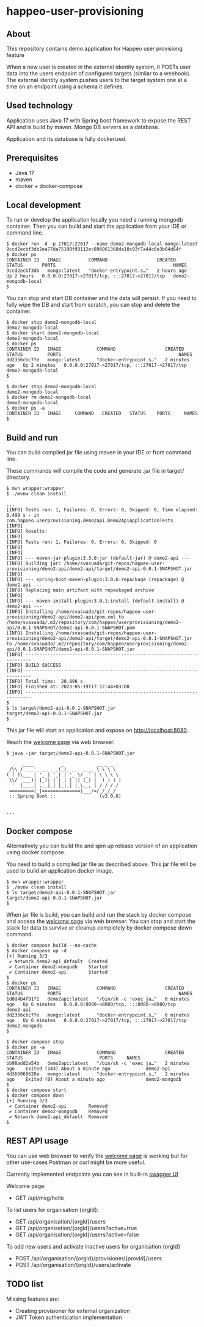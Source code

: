 # happeo-user-provisioning

## About
This repository contains demo application for Happeo user provisiong feature

When a new user is created in the external identity system, it POSTs user data into the
users endpoint of configured targets (similar to a webhook). The external identity
system pushes users to the target system one at a time on an endpoint using a schema it
defines.

## Used technology
Application uses Java 17 with Spring boot framework to expose the REST API and is build by maven. Mongo DB servers as a database.

Application and its database is fully dockerized.

## Prerequisites
- Java 17
- maven
- docker + docker-compose


## Local development
To run or develop the application locally you need a running mongodb container. 
Then you can build and start the application from your IDE or command line.


```
$ docker run -d -p 27017:27017 --name demo2-mongodb-local mongo:latest
9ccd2ecbf3db2ea77da75190f93112ec896061368da10c93f7a44c6e3b64d64f
$ docker ps
CONTAINER ID   IMAGE          COMMAND                  CREATED       STATUS       PORTS                                           NAMES
9ccd2ecbf3db   mongo:latest   "docker-entrypoint.s…"   2 hours ago   Up 2 hours   0.0.0.0:27017->27017/tcp, :::27017->27017/tcp   demo2-mongodb-local
$
```

You can stop and start DB container and the data will persist. If you need to fully wipe the DB and start from scratch, you can stop and delete the container.
```
$ docker stop demo2-mongodb-local 
demo2-mongodb-local
$ docker start demo2-mongodb-local 
demo2-mongodb-local
$ docker ps
CONTAINER ID   IMAGE             COMMAND                  CREATED         STATUS         PORTS                                           NAMES
dd2356cbc7fe   mongo:latest      "docker-entrypoint.s…"   2 minutes ago   Up 2 minutes   0.0.0.0:27017->27017/tcp, :::27017->27017/tcp   demo2-mongodb-local
$

$ docker stop demo2-mongodb-local 
demo2-mongodb-local
$ docker rm demo2-mongodb-local 
demo2-mongodb-local
$ docker ps -a
CONTAINER ID   IMAGE     COMMAND   CREATED   STATUS    PORTS     NAMES
$
```


## Build and run
You can build compiled jar file using maven in your IDE or from command line.

These commands will compile the code and generate .jar file in target/ directory.

```
$ mvn wrapper:wrapper
$ ./mvnw clean install

...
[INFO] Tests run: 1, Failures: 0, Errors: 0, Skipped: 0, Time elapsed: 8.499 s - in com.happeo.userprovisioning.demo2api.Demo2ApiApplicationTests
[INFO] 
[INFO] Results:
[INFO] 
[INFO] Tests run: 1, Failures: 0, Errors: 0, Skipped: 0
[INFO] 
[INFO] 
[INFO] --- maven-jar-plugin:3.3.0:jar (default-jar) @ demo2-api ---
[INFO] Building jar: /home/svasuada/git-repos/happeo-user-provisioning/demo2-api/demo2-api/target/demo2-api-0.0.1-SNAPSHOT.jar
[INFO] 
[INFO] --- spring-boot-maven-plugin:3.0.6:repackage (repackage) @ demo2-api ---
[INFO] Replacing main artifact with repackaged archive
[INFO] 
[INFO] --- maven-install-plugin:3.0.1:install (default-install) @ demo2-api ---
[INFO] Installing /home/svasuada/git-repos/happeo-user-provisioning/demo2-api/demo2-api/pom.xml to /home/svasuada/.m2/repository/com/happeo/userprovisioning/demo2-api/0.0.1-SNAPSHOT/demo2-api-0.0.1-SNAPSHOT.pom
[INFO] Installing /home/svasuada/git-repos/happeo-user-provisioning/demo2-api/demo2-api/target/demo2-api-0.0.1-SNAPSHOT.jar to /home/svasuada/.m2/repository/com/happeo/userprovisioning/demo2-api/0.0.1-SNAPSHOT/demo2-api-0.0.1-SNAPSHOT.jar
[INFO] ------------------------------------------------------------------------
[INFO] BUILD SUCCESS
[INFO] ------------------------------------------------------------------------
[INFO] Total time:  20.896 s
[INFO] Finished at: 2023-05-19T17:12:44+03:00
[INFO] ------------------------------------------------------------------------
$ 
$ ls target/demo2-api-0.0.1-SNAPSHOT.jar
target/demo2-api-0.0.1-SNAPSHOT.jar
$
```

This jar file will start an application and expose on [http://localhost:8080](http://localhost:8080).

Reach the [welcome page](http://localhost:8080/api/msg/hello) via web browser.

```
$ java -jar target/demo2-api-0.0.1-SNAPSHOT.jar 

  .   ____          _            __ _ _
 /\\ / ___'_ __ _ _(_)_ __  __ _ \ \ \ \
( ( )\___ | '_ | '_| | '_ \/ _` | \ \ \ \
 \\/  ___)| |_)| | | | | || (_| |  ) ) ) )
  '  |____| .__|_| |_|_| |_\__, | / / / /
 =========|_|==============|___/=/_/_/_/
 :: Spring Boot ::                (v3.0.6)


...
```


## Docker compose
Alternatively you can build the and spin up release version of an application using docker compose.

You need to build a compiled jar file as described above.
This jar file will be used to build an application docker image.

```
$ mvn wrapper:wrapper
$ ./mvnw clean install 
$ ls target/demo2-api-0.0.1-SNAPSHOT.jar
target/demo2-api-0.0.1-SNAPSHOT.jar
$

```

When jar file is build, you can build and run the stack by docker compose and access the [welcome page](http://localhost:8080/api/msg/hello) via web browser.
You can stop and start the stack for data to survive or cleanup completely by docker compose down command.

```
$ docker compose build --no-cache
$ docker compose up -d
[+] Running 3/3
 ✔ Network demo2-api_default  Created
 ✔ Container demo2-mongodb    Started
 ✔ Container demo2-api        Started  
$
$ docker ps
CONTAINER ID   IMAGE             COMMAND                  CREATED         STATUS         PORTS                                           NAMES
1d8d4b4f91f1   demo2api:latest   "/bin/sh -c 'exec ja…"   6 minutes ago   Up 6 minutes   0.0.0.0:8080->8080/tcp, :::8080->8080/tcp       demo2-api
dd2356cbc7fe   mongo:latest      "docker-entrypoint.s…"   6 minutes ago   Up 6 minutes   0.0.0.0:27017->27017/tcp, :::27017->27017/tcp   demo2-mongodb
$

$ docker compose stop
$ docker ps -a
CONTAINER ID   IMAGE             COMMAND                  CREATED          STATUS                            PORTS     NAMES
bb98add2a54b   demo2api:latest   "/bin/sh -c 'exec ja…"   2 minutes ago    Exited (143) About a minute ago             demo2-api
4d366069620a   mongo:latest      "docker-entrypoint.s…"   2 minutes ago    Exited (0) About a minute ago               demo2-mongodb
$
$ docker compose start
$ docker compose down
[+] Running 3/3
 ✔ Container demo2-api        Removed
 ✔ Container demo2-mongodb    Removed
 ✔ Network demo2-api_default  Removed
$
```

## REST API usage
You can use web browser to verify the [welcome page](http://localhost:8080/api/msg/hello) is working but for other use-cases Postman or curl might be more useful.

Currently implemented endpoints you can see in built-in [swagger UI](http://localhost:8080/swagger-ui/index.html)

Welcome page:
- GET /api/msg/hello

To list users for organisation {orgId}:
- GET /api/organisation/{orgId}/users
- GET /api/organisation/{orgId}/users?active=true
- GET /api/organisation/{orgId}/users?active=false

To add new users and activate inactive users for organisation {orgId}
- POST /api/organisation/{orgId}/provisioner/{provId}/users
- POST /api/organisation/{orgId}/users/activate


## TODO list
Missing features are:
- Creating provisioner for external organization
- JWT Token authentication implementation
